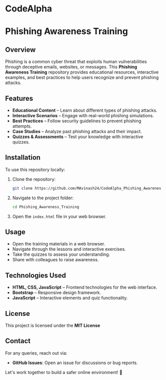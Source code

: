 # CodeAlpha

# Phishing Awareness Training

## Overview
Phishing is a common cyber threat that exploits human vulnerabilities through deceptive emails, websites, or messages. This **Phishing Awareness Training** repository provides educational resources, interactive examples, and best practices to help users recognize and prevent phishing attacks.

## Features
- **Educational Content** – Learn about different types of phishing attacks.
- **Interactive Scenarios** – Engage with real-world phishing simulations.
- **Best Practices** – Follow security guidelines to prevent phishing attempts.
- **Case Studies** – Analyze past phishing attacks and their impact.
- **Quizzes & Assessments** – Test your knowledge with interactive quizzes.

## Installation
To use this repository locally:
1. Clone the repository:
   ```sh
   git clone https://github.com/MAvinash24/CodeAlpha_Phishing_Awareness_Training.git
   ```
2. Navigate to the project folder:
   ```sh
   cd Phishing_Awareness_Training
   ```
3. Open the `index.html` file in your web browser.

## Usage
- Open the training materials in a web browser.
- Navigate through the lessons and interactive exercises.
- Take the quizzes to assess your understanding.
- Share with colleagues to raise awareness.

## Technologies Used
- **HTML, CSS, JavaScript** – Frontend technologies for the web interface.
- **Bootstrap** – Responsive design framework.
- **JavaScript** – Interactive elements and quiz functionality.

## License
This project is licensed under the **MIT License**

## Contact
For any queries, reach out via:
- **GitHub Issues**: Open an issue for discussions or bug reports.

Let's work together to build a safer online environment! 🚀

